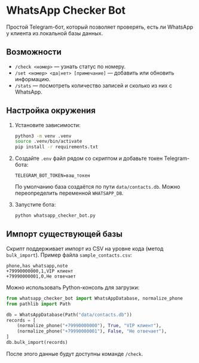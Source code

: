 # WhatsApp Checker Bot

Простой Telegram-бот, который позволяет проверять, есть ли WhatsApp у клиента из локальной базы данных.

## Возможности

- `/check <номер>` — узнать статус по номеру.
- `/set <номер> <да|нет> [примечание]` — добавить или обновить информацию.
- `/stats` — посмотреть количество записей и сколько из них с WhatsApp.

## Настройка окружения

1. Установите зависимости:

   ```bash
   python3 -m venv .venv
   source .venv/bin/activate
   pip install -r requirements.txt
   ```

2. Создайте `.env` файл рядом со скриптом и добавьте токен Telegram-бота:

   ```env
   TELEGRAM_BOT_TOKEN=ваш_токен
   ```

   По умолчанию база создаётся по пути `data/contacts.db`. Можно переопределить переменной `WHATSAPP_DB`.

3. Запустите бота:

   ```bash
   python whatsapp_checker_bot.py
   ```

## Импорт существующей базы

Скрипт поддерживает импорт из CSV на уровне кода (метод `bulk_import`). Пример файла `sample_contacts.csv`:

```csv
phone,has_whatsapp,note
+79990000000,1,VIP клиент
+79990000001,0,Не отвечает
```

Можно использовать Python-консоль для загрузки:

```python
from whatsapp_checker_bot import WhatsAppDatabase, normalize_phone
from pathlib import Path

db = WhatsAppDatabase(Path("data/contacts.db"))
records = [
    (normalize_phone("+79990000000"), True, "VIP клиент"),
    (normalize_phone("+79990000001"), False, "Не отвечает"),
]
db.bulk_import(records)
```

После этого данные будут доступны команде `/check`.
